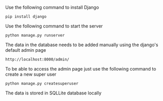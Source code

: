 Use the following command to install Django

```
pip install django
```

Use the following command to start the server

```
python manage.py runserver
```

The data in the database needs to be added manually using the django's default admin page

```
http://localhost:8000/admin/
```

To be able to access the admin page just use the following command to create a new super user

```
python manage.py createsuperuser
```

The data is stored in SQLLite database locally
